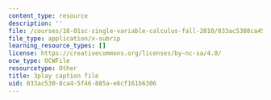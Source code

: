 ```yaml
---
content_type: resource
description: ''
file: /courses/18-01sc-single-variable-calculus-fall-2010/033ac5308ca45f46885ae6cf161b6306_kCPVBl953eY.vtt
file_type: application/x-subrip
learning_resource_types: []
license: https://creativecommons.org/licenses/by-nc-sa/4.0/
ocw_type: OCWFile
resourcetype: Other
title: 3play caption file
uid: 033ac530-8ca4-5f46-885a-e6cf161b6306
---
```

